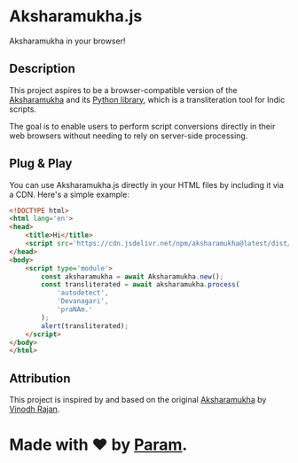 # Aksharamukha.js
Aksharamukha in your browser!

## Description
This project aspires to be a browser-compatible version of the [Aksharamukha](https://www.aksharamukha.com/) and its [Python library](https://github.com/virtualvinodh/aksharamukha-python), which is a transliteration tool for Indic scripts.

The goal is to enable users to perform script conversions directly in their web browsers without needing to rely on server-side processing.

## Plug & Play
You can use Aksharamukha.js directly in your HTML files by including it via a CDN. Here's a simple example:

```html
<!DOCTYPE html>
<html lang='en'>
<head>
	<title>Hi</title>
	<script src='https://cdn.jsdelivr.net/npm/aksharamukha@latest/dist/index.global.js'></script>
</head>
<body>
	<script type='module'>
		const aksharamukha = await Aksharamukha.new();
		const transliterated = await aksharamukha.process(
			'autodetect',
			'Devanagari',
			'praNAm.'
		);
		alert(transliterated);
	</script>
</body>
</html>
```

## Attribution
This project is inspired by and based on the original [Aksharamukha](https://www.aksharamukha.com/) by [Vinodh Rajan](https://github.com/virtualvinodh).

# Made with ❤️ by [Param](https://www.paramsid.com).